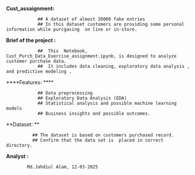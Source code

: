 **Cust_assaignment:**

                ## A dataset of almost 30000 fake entries
                ## In this dataset customers are providing some personal information while purcgasing  on line or in-store.

                

****Brief of the project :****

                ##  This  Notebook, Cust_Purch_Data_Exercise_assignment.ipynb, is designed to analyze customer purchase data.   
                ##  It includes data cleaning, exploratory data analysis , and predictive modeling .  

                

****Features: ****


                ## Data preprocessing   
                ## Exploratory Data Analysis (EDA)   
                ## Statistical analysis and possible machine learning models  
                ## Business insights and possible outcomes.  

                


**Dataset: **


              ## The dataset is based on customers purchased record.  
              ## Confirm that the data set is  placed in correct directory.  

              

**Analyst :**

  
            Md.Jahdiul Alam, 12-03-2025  
